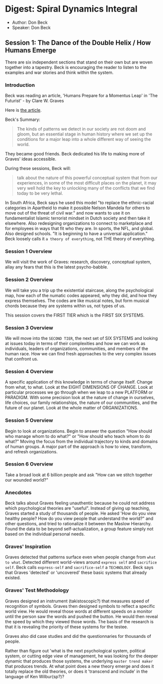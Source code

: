 # Digest: Spiral Dynamics Integral

- Author: Don Beck
- Speaker: Don Beck


## Session 1: The Dance of the Double Helix / How Humans Emerge

There are six independent sections that stand on their own but are woven together into a tapestry. Beck is encouraging the reader to listen to the examples and war stories and think within the system.


### Introduction

Beck was reading an article, 'Humans Prepare for a Momentus Leap' in 'The Futurist' - by Clare W. Graves

Here is [the article](http://www.clarewgraves.com/articles_content/1974_Futurist/1974_Futurist.html).

Beck's Summary: 

> The kinds of patterns we detect in our society are not doom and gloom, but an essential stage in human history where we set up the conditions for a major leap into a whole different way of seeing the world.

They became good friends. Beck dedicated his life to making more of Graves' ideas accessible.

During these sessions, Beck will:

> talk about the nature of this powerful conceptual system that from our experiences, in some of the most difficult places on the planet, it may very well hold the key to unlocking many of the conflicts that we find today to be very lethal.

In South Africa, Beck says he used this model "to replace the ethnic-racial categories in Apartheid to make it possible Nelson Mandela for others to move out of the threat of civil war." and now wants to use it on fundamentalist Islamic terrorist mindset in Dutch society and then take it elsewhere. Also redesigning organizations to connect to marketplace and for employees in ways that fit who they are. In sports, the NFL, and global. Also designed schools. "It is beginning to have a universal application." Beck loosely calls it `a theory of everything`, not THE theory of everything.


### Session 1 Overview

We will visit the work of Graves: research, discovery, conceptual system, allay any fears that this is the latest psycho-babble.


### Session 2 Overview

We will take you a trip up the existential staircase, along the psychological map, how each of the numatic codes appeared, why they did, and how they express themselves.  The codes are like musical notes, but form musical chords because they are systems within us, not types of us. 

This session covers the FIRST TIER which is the FIRST SIX SYSTEMS.


### Session 3 Overview

We will move into the `SECOND TIER`, the next set of SIX SYSTEMS and looking at issues today in terms of their complexities and how we can work as individuals, leaders of organizations, communities, and members of the human race. How we can find fresh approaches to the very complex issues that confront us.


### Session 4 Overview

A specific application of this knowledge in terms of change itself.  Change from what, to what.  Look at the EIGHT DIMENSIONS OF CHANGE. Look at particular processes we go through when we leap to a new PLATFORM or PARADIGM. With some precision look at the nature of change in ourselves, life choices, our family relationships, the nature of our communities, and the future of our planet. Look at the whole matter of ORGANIZATIONS.

 
### Session 5 Overview

Begin to look at organizations. Begin to answer the question "How should who manage whom to do what?" or "How should who teach whom to do what?" Moving the focus from the individual trajectory to kinds and domains of human groups. A major part of the approach is how to view, transform, and refresh organizations.


### Session 6 Overview

Take a broad look at 6 billion people and ask "How can we stitch together our wounded world?"


### Anecdotes

Beck talks about Graves feeling unauthentic because he could not address which psychological theories are "useful". Instead of giving up teaching, Graves started a study of thousands of people.  He asked 'How do you view healthy people? How do you view people that understand the world?" and other questions, and tried to rationalize it between the Maslow Hierarchy. Found the data to be beyond self-actualization, a group feature simply not based on the individual personal needs.


### Graves' Inspiration

Graves detected that patterns surface even when people change from `what to what`. Detected different world-views around `express self` and `sacrifice self`.  Beck calls `express-self` and `sacrifice-self` a `TECHNOLOGY`. Beck says that Graves 'detected' or 'uncovered' these basic systems that already existed. 


### Graves' Test Methodology

Graves designed an instrument (takistoscopic?) that measures speed of recognition of symbols. Graves then designed symbols to reflect a specific world view.  He would reveal those words at different speeds on a monitor until the person saw the words and pushed the button.  He would then reveal the speed by which they viewed those words. The basis of the research is that it is revealing the priority of these systems for the testee.

Graves also did case studies and did the questionnaries for thousands of people.

Rather than figure out 'what is the next psychological system, political system, or cutting edge view of management, he was looking for the deeper dynamic that produces those systems, the underlying `master trend maker` that produces trends. At what point does a new theory emerge and does it totally replace the old theories, or does it 'transcend and include' in the language of Ken Wilbur(sp?)?






